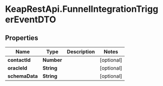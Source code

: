 # KeapRestApi.FunnelIntegrationTriggerEventDTO

## Properties

Name | Type | Description | Notes
------------ | ------------- | ------------- | -------------
**contactId** | **Number** |  | [optional] 
**oracleId** | **String** |  | [optional] 
**schemaData** | **String** |  | [optional] 


